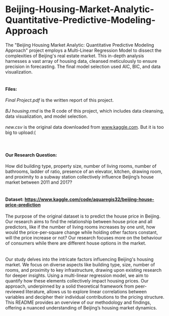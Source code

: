 # Beijing-Housing-Market-Analytic-Quantitative-Predictive-Modeling-Approach
The "Beijing Housing Market Analytic: Quantitative Predictive Modeling Approach" project employs a Multi-Linear Regression Model to dissect the complexities of Beijing's real estate market. This in-depth analysis harnesses a vast array of housing data, cleansed meticulously to ensure precision in forecasting. The final model selection used AIC, BIC, and data visualization.
<br>
<br>
#### Files:
*Final Project.pdf* is the written report of this project.<br><br>
*BJ housing.rmd* is the R code of this project, which includes data cleansing, data visualization, and model selection.<br><br>
*new.csv* is the original data downloaded from www.kaggle.com.
But it is too big to upload:(<br>
<br>
<br>
#### Our Research Question: 
How did building type, property size, number of living rooms, number of bathrooms, ladder of ratio, presence of an elevator, kitchen, drawing room, and proximity to a subway station collectively influence Beijing’s house market between 2011 and 2017?
<br>
<br>
#### Dataset: https://www.kaggle.com/code/aquaregis32/beijing-house-price-prediction
The purpose of the original dataset is to predict the house price in Beijing. Our research aims to find the relationship between house price and all predictors, like if the number of living rooms increases by one unit, how would the price-per-square change while holding other factors constant, will the price increase or not? Our research focuses more on the behaviour of consumers while there are different house options in the market.
<br>
<br>
<br>
Our study delves into the intricate factors influencing Beijing's housing market. We focus on diverse aspects like building type, size, number of rooms, and proximity to key infrastructure, drawing upon existing research for deeper insights. Using a multi-linear regression model, we aim to quantify how these elements collectively impact housing prices. Our approach, underpinned by a solid theoretical framework from peer-reviewed literature, allows us to explore linear correlations between variables and decipher their individual contributions to the pricing structure. This README provides an overview of our methodology and findings, offering a nuanced understanding of Beijing’s housing market dynamics.
